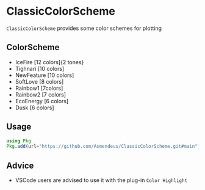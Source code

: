 # ClassicColorScheme

 `ClassicColorScheme` provides some color schemes for plotting

## ColorScheme

- IceFire [12 colors]{2 tones}
- Tighnari [10 colors]
- NewFeature [10 colors]
- SoftLove [8 colors]
- Rainbow1 [7colors]
- Rainbow2 [7 colors]
- EcoEnergy [6 colors]
- Dusk [6 colors]

## Usage

```julia
using Pkg
Pkg.add(url="https://github.com/Asmendeus/ClassicColorScheme.git#main")
```

## Advice

- VSCode users are advised to use it with the plug-in `Color Highlight`

